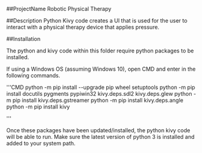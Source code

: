 ##ProjectName
Robotic Physical Therapy

##Description
Python Kivy code creates a UI that is used for the user to interact with a physical therapy device that applies pressure.


##Installation

The python and kivy code within this folder require python packages to be installed.

If using a Windows OS (assuming Windows 10), open CMD and enter in the following commands.

'''CMD
python -m pip install --upgrade pip wheel setuptools
python -m pip install docutils pygments pypiwin32 kivy.deps.sdl2 kivy.deps.glew
python -m pip install kivy.deps.gstreamer
python -m pip install kivy.deps.angle
python -m pip install kivy

'''

Once these packages have been updated/installed, the python kivy code will be able to run. 
Make sure the latest version of python 3 is installed and added to your system path.
